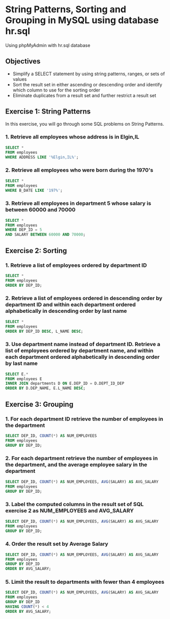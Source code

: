 # String Patterns, Sorting and Grouping in MySQL using database hr.sql

Using phpMyAdmin with hr.sql database

## Objectives

- Simplify a SELECT statement by using string patterns, ranges, or sets of values
- Sort the result set in either ascending or descending order and identify which column to use for the sorting order
- Eliminate duplicates from a result set and further restrict a result set

## Exercise 1: String Patterns

In this exercise, you will go through some SQL problems on String Patterns.

### 1. Retrieve all employees whose address is in Elgin,IL

```sql
SELECT *
FROM employees
WHERE ADDRESS LIKE '%Elgin,IL%';
```

### 2. Retrieve all employees who were born during the 1970's

```sql
SELECT *
FROM employees
WHERE B_DATE LIKE '197%';
```

### 3. Retrieve all employees in department 5 whose salary is between 60000 and 70000

```sql
SELECT *
FROM employees
WHERE DEP_ID = 5
AND SALARY BETWEEN 60000 AND 70000;
```

## Exercise 2: Sorting

### 1. Retrieve a list of employees ordered by department ID

```sql
SELECT *
FROM employees
ORDER BY DEP_ID;
```

### 2. Retrieve a list of employees ordered in descending order by department ID and within each department ordered alphabetically in descending order by last name

```sql
SELECT *
FROM employees
ORDER BY DEP_ID DESC, L_NAME DESC;
```

### 3. Use department name instead of department ID. Retrieve a list of employees ordered by department name, and within each department ordered alphabetically in descending order by last name

```sql
SELECT E.*
FROM employees E
INNER JOIN departments D ON E.DEP_ID = D.DEPT_ID_DEP
ORDER BY D.DEP_NAME, E.L_NAME DESC;
```

## Exercise 3: Grouping

### 1. For each department ID retrieve the number of employees in the department

```sql
SELECT DEP_ID, COUNT(*) AS NUM_EMPLOYEES
FROM employees
GROUP BY DEP_ID;
```

### 2. For each department retrieve the number of employees in the department, and the average employee salary in the department

```sql
SELECT DEP_ID, COUNT(*) AS NUM_EMPLOYEES, AVG(SALARY) AS AVG_SALARY
FROM employees
GROUP BY DEP_ID;
```

### 3. Label the computed columns in the result set of SQL exercise 2 as NUM_EMPLOYEES and AVG_SALARY

```sql
SELECT DEP_ID, COUNT(*) AS NUM_EMPLOYEES, AVG(SALARY) AS AVG_SALARY
FROM employees
GROUP BY DEP_ID;
```

### 4. Order the result set by Average Salary

```sql
SELECT DEP_ID, COUNT(*) AS NUM_EMPLOYEES, AVG(SALARY) AS AVG_SALARY
FROM employees
GROUP BY DEP_ID
ORDER BY AVG_SALARY;
```

### 5. Limit the result to departments with fewer than 4 employees

```sql
SELECT DEP_ID, COUNT(*) AS NUM_EMPLOYEES, AVG(SALARY) AS AVG_SALARY
FROM employees
GROUP BY DEP_ID
HAVING COUNT(*) < 4
ORDER BY AVG_SALARY;
```



